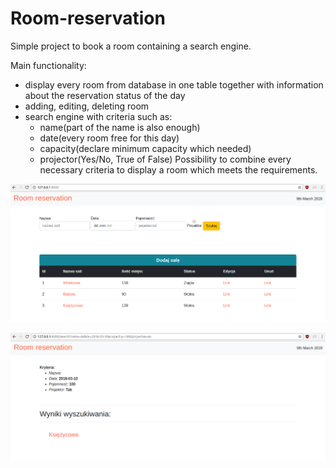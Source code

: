# Room-reservation
Simple project to book a room containing a search engine.

Main functionality:
* display every room from database in one table together with information about the reservation status of the day
* adding, editing, deleting room
* search engine with criteria such as:
  * name(part of the name is also enough)
  * date(every room free for this day)
  * capacity(declare minimum capacity which needed)
  * projector(Yes/No, True of False)
  Possibility to combine every necessary criteria to display a room which meets the requirements. 


![Image](https://github.com/Arytur/Room-reservation/blob/master/reserv1.png?raw=true)


![Image](https://github.com/Arytur/Room-reservation/blob/master/reserv2.png?raw=true)
